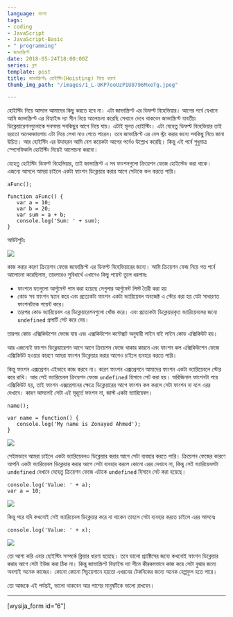 ```yaml
---
language: বাংলা
tags:
- coding
- JavaScript
- JavaScript-Basic
- " programming"
- জাভাস্ক্রিপ্ট
date: 2018-05-24T18:00:00Z
series: ব্লগ
template: post
title: জাভাস্ক্রিপ্টঃ হোইস্টিং(Hoisting) নিয়ে ধারণা
thumb_img_path: "/images/1_L-UKP7ooUzP1U8796MxeTg.jpeg"

---
```

হোইস্টিং নিয়ে আসলে আমাদের কিছু করতে হবে না। এটা জাভাস্ক্রিপ্ট এর ডিফল্ট বিহেভিয়ার। আগের পর্বে যেখানে আমি জাভাস্ক্রিপ্ট এর বিহ্যাইন্ড দ্যা সীন নিয়ে আলোচনা করেছি সেখানে দেখে থাকবেন জাভাস্ক্রিপ্ট যাবতীয় ডিক্লেয়ারেশনগুলোকে সবসময় সবকিছুর আগে নিয়ে যায়। এটাই মূলত হোইস্টিং। এটা যেহেতু ডিফল্ট বিহেভিয়ার তাই হয়তো অনেকজায়গায় এটা নিয়ে লেখা নাও পেতে পারেন। তবে জাভাস্ক্রিপ্ট এর বেস স্ট্রং করার জন্যে সবকিছু নিয়ে জানা উচিত। আর হোইস্টিং এর উদাহরন আমি বেশ কয়েকটা আগের পর্বেও উল্ল্যেখ করেছি। কিন্তু এই পর্বে শুধুমাত্র স্পেসেফিকলি হোইস্টিং নিয়েই আলোচনা করবো।

যেহেতু হোইস্টিং ডিফল্ট বিহেভিয়ার, তাই জাভাস্ক্রিপ্ট এ সব ফাংশনগুলো ক্রিয়েশন ফেজে হোইস্টেড করা থাকে। এজন্যে আসলে আমরা চাইলে একটা ফাংশন ডিক্লেয়ার করার আগে সেটাকে কল করতে পারি।

    aFunc();

    function aFunc() {
       var a = 10;
       var b = 20;
       var sum = a + b;
       console.log('Sum: ' + sum);
    }

আউটপুটঃ

![](https://cdn-images-1.medium.com/max/800/1*-OAtCwf1SDiefWk9xsEIpw.png)

কাজ করার কারণ ক্রিয়েশন ফেজে জাভাস্ক্রিপ্ট এর ডিফল্ট বিহেভিয়ারের জন্যে। আমি ক্রিয়েশন ফেজ নিয়ে গত পর্বে আলোচনা করেছিলাম, তারপরেও সুবিধার্থে এখানেও কিছু পয়েন্ট তুলে ধরলামঃ

* ফাংশনে যতগুলো আর্গুমেন্ট পাস করা হয়েছে সেগুলার আর্গুমেন্ট লিস্ট তৈরী করা হয়
* কোড সব ফাংশন স্ক্যান করে এবং প্রত্যেকটা ফাংশন একটা ভ্যারিয়েবল অবজেক্ট এ স্টোর করা হয় যেটা সাধারণত ফাংশনটাকে পয়েন্ট করে।
* তারপর কোড ভ্যারিয়েবল এর ডিক্লেয়ারেশনগুলো খোঁজ করে। এবং প্রত্যেকটা ডিক্লেয়ারকৃত ভ্যারিয়েবলের জন্যে `undefined` প্রপার্টি সেট করে দেয়।

তারপর কোড এক্সিকিউশেন ফেজে যায় এবং এক্সকিউশেন কন্টেক্সট অনুযায়ী লাইন বাই লাইন কোড এক্সিকিউট হয়।

আর এজন্যেই ফাংশন ডিক্লেয়ারেশন আগে আগে ক্রিয়েশন ফেজে থাকার কারনে এবং ফাংশন কল এক্সিকিউশেন ফেজে এক্সিকিউট হওয়ার কারণে আমরা ফাংশন ডিক্লেয়ার করার আগেও চাইলে ব্যবহার করতে পারি।

কিন্তু ফাংশন এক্সপ্রেশন এইভাবে কাজ করবে না। কারণ ফাংশন এক্সপ্রেশনে আমাদের ফাংশন একটা ভ্যারিয়েবলে স্টোর করে রাখি। আর সেই ভ্যারিয়েবল ক্রিয়েশন ফেজে `undefined` হিসাবে সেট করা হয়। অরিজিনাল ফাংশনটা পরে এক্সিকিউট হয়, তাই ফাংশন এক্সপ্রেশনের ক্ষেত্রে ডিক্লেয়ারের আগে ফাংশন কল করলে সেটা ফাংশন না বলে এরর দেখাবে। কারণ আসলেই সেটা এই মূহূর্তে ফাংশন না, জাস্ট একটা ভ্যারিয়েবল।

    name();

    var name = function() {
       console.log('My name is Zonayed Ahmed');
    }

![](https://cdn-images-1.medium.com/max/800/1*bzrHPLG90xbBq6r85A2oSA.png)

সেইমভাবে আমরা চাইলে একটা ভ্যারিয়েবলও ডিক্লেয়ার করার আগে সেটা ব্যবহার করতে পারি। ক্রিয়েশন ফেজের কারণে আপনি একটা ভ্যারিয়েবল ডিক্লেয়ার করার আগে সেটা ব্যবহার করলে কোনো এরর দেখাবে না, কিন্তু সেই ভ্যারিয়েবলটা `undefined` দেখাবে যেহেতু ক্রিয়েশন ফেজে এটাকে `undefined` হিসাবে সেট করা হয়েছে।

    console.log('Value: ' + a);
    var a = 10;

![](https://cdn-images-1.medium.com/max/800/1*8JzfH3W8YJYWljdrO3henQ.png)

কিন্তু পরে যদি কখনোই সেই ভ্যারিয়েবল ডিক্লেয়ার করে না থাকেন তাহলে সেটা ব্যবহার করতে চাইলে এরর আসবেঃ

    console.log('Value: ' + x);

![](https://cdn-images-1.medium.com/max/800/1*MQb51eypUJUUCc9nSt9lnw.png)

তো আশা করি এবার হোইস্টিং সম্পর্কে ক্লিয়ার ধারণা হয়েছে। তবে ভালো প্র্যাক্টিসের জন্যে কখনোই ফাংশন ডিক্লেয়ার করার আগে সেটা ইউজ করা ঠিক না। কিন্তু জাভাস্ক্রিপ্ট বিহ্যাইন্ড দ্যা সীনে কীরকমভাবে কাজ করে সেটা বুঝার জন্যে অবশ্যই অনেক কাজের। কোনো কোনো সিচুয়েশানে হয়তো এধরনের টেকনিকের জন্যে অনেক হেল্পফুল হতে পারে।

তো আজকে এই পর্যন্তই, ভালো থাকবেন আর পাশের মানুষটিকে ভালো রাখবেন।

***

\[wysija_form id=”6″\]